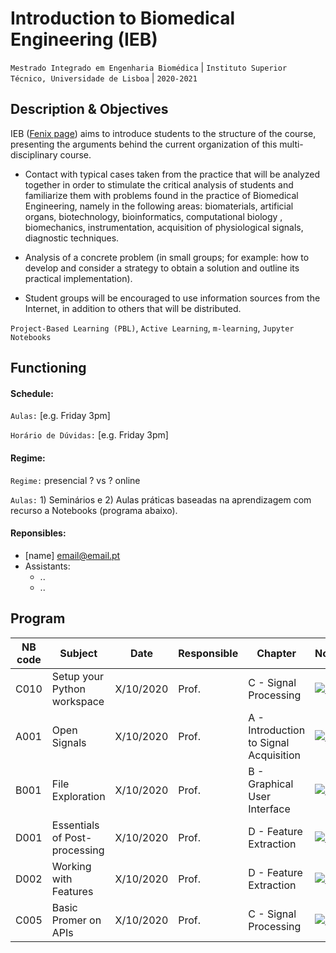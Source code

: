 
# Introduction to Biomedical Engineering (IEB)
```Mestrado Integrado em Engenharia Biomédica``` | ```Instituto Superior Técnico, Universidade de Lisboa``` | ```2020-2021```

## Description & Objectives

IEB ([Fenix page](https://fenix.tecnico.ulisboa.pt/disciplinas/IEB/2009-2010/1-semestre/pagina-inicial)) aims to introduce students to the structure of the course, presenting the arguments behind the current organization of this multi-disciplinary course.

- Contact with typical cases taken from the practice that will be analyzed together in order to stimulate the critical analysis of students and familiarize them with problems found in the practice of Biomedical Engineering, namely in the following areas: biomaterials, artificial organs, biotechnology, bioinformatics, computational biology , biomechanics, instrumentation, acquisition of physiological signals, diagnostic techniques.
  
- Analysis of a concrete problem (in small groups; for example: how to develop and consider a strategy to obtain a solution and outline its practical implementation).
  
- Student groups will be encouraged to use information sources from the Internet, in addition to others that will be distributed.

```Project-Based Learning (PBL)```, ```Active Learning```, ```m-learning```, ```Jupyter Notebooks```

## Functioning

#### Schedule:

`Aulas:` [e.g. Friday 3pm]

`Horário de Dúvidas:` [e.g. Friday 3pm]

#### Regime:

`Regime:` presencial ? vs ? online

`Aulas:` 1) Seminários e 2) Aulas práticas baseadas na aprendizagem com recurso a Notebooks (programa abaixo).
 

#### Reponsibles:
 - [name] [email@email.pt](mailto:email@email.pt)
 - Assistants:
   - ..
   - ..


## Program
NB code | Subject | Date | Responsible | Chapter | Notebook 
--- | --- | ---| --- | --- | ---
C010 | Setup your Python workspace | X/10/2020 | Prof. | C - Signal Processing |  [![Binder](http://mybinder.org/badge_logo.svg)](http://mybinder.org/v2/gh/PIA-Group/ScientIST-notebooks/master?urlpath=lab/tree/C.Signal_Processing/C010%20Setup%20your%20Python%20workspace.ipynb)
A001 | Open Signals | X/10/2020 | Prof. | A - Introduction to Signal Acquisition |   [![Binder](http://mybinder.org/badge_logo.svg)](http://mybinder.org/v2/gh/PIA-Group/ScientIST-notebooks/master?urlpath=lab/tree/A.Signal_Acquisition/A001%20Open%20Signals.ipynb) 
B001 | File Exploration | X/10/2020 | Prof. | B - Graphical User Interface |  [![Binder](http://mybinder.org/badge_logo.svg)](http://mybinder.org/v2/gh/PIA-Group/ScientIST-notebooks/master?urlpath=lab/tree/B.Graphical_User_Interface/B001%20File%20Exploration.ipynb)
D001 | Essentials of Post-processing | X/10/2020 | Prof. | D - Feature Extraction |  [![Binder](http://mybinder.org/badge_logo.svg)](http://mybinder.org/v2/gh/PIA-Group/ScientIST-notebooks/master?urlpath=lab/tree/D.Feature_Extraction/D001%20Essentials%20of%20Post-processing.ipynb)
D002 | Working with Features | X/10/2020 | Prof. | D - Feature Extraction |  [![Binder](http://mybinder.org/badge_logo.svg)](http://mybinder.org/v2/gh/PIA-Group/ScientIST-notebooks/master?urlpath=lab/tree/D.Feature_Extraction/D002%20Working%20with%20Features.ipynb)
C005 | Basic Promer on APIs | X/10/2020 | Prof. | C - Signal Processing |  [![Binder](http://mybinder.org/badge_logo.svg)](http://mybinder.org/v2/gh/PIA-Group/ScientIST-notebooks/master?urlpath=lab/tree/C.Signal_Processing/C005%20Basic%20Primer%20on%20APIs.ipynb) 
